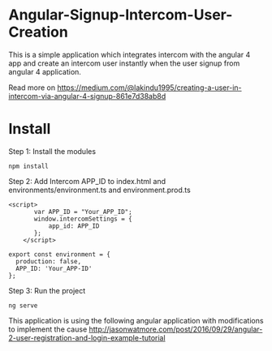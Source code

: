# Angular-Signup-Intercom-User-Creation
This is a simple application which integrates intercom with the angular 4 app and create an intercom user instantly when the user signup from angular 4 application.

Read more on
https://medium.com/@lakindu1995/creating-a-user-in-intercom-via-angular-4-signup-861e7d38ab8d

# Install

Step 1: Install the modules

```npm install```

Step 2: Add Intercom APP_ID to index.html and environments/environment.ts and environment.prod.ts

``` 
<script>
       var APP_ID = "Your_APP_ID";
       window.intercomSettings = {
           app_id: APP_ID
       };
    </script>
```

```
export const environment = {
  production: false,
  APP_ID: 'Your_APP-ID'
};
```

Step 3: Run the project

```ng serve```


This application is using the following angular application with modifications to implement the cause http://jasonwatmore.com/post/2016/09/29/angular-2-user-registration-and-login-example-tutorial
